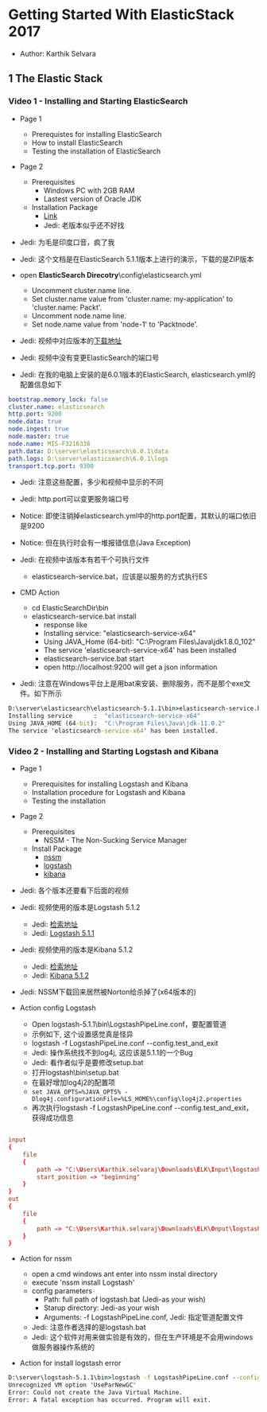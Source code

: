 # Getting Started With ElasticStack 2017

* Author: Karthik Selvara

## 1 The Elastic Stack

### Video 1 - Installing and Starting ElasticSearch

* Page 1
  * Prerequistes for installing ElasticSearch
  * How to install ElasticSearch
  * Testing the installation of ElasticSearch

* Page 2
  * Prerequisites
    * Windows PC with 2GB RAM
    * Lastest version of Oracle JDK
  * Installation Package
    * [Link](https://www.elastic.co/downloads/elasticsearch)
    * Jedi: 老版本似乎还不好找

* Jedi: 为毛是印度口音，疯了我
* Jedi: 这个文档是在ElasticSearch 5.1.1版本上进行的演示，下载的是ZIP版本
* open **ElasticSearch Direcotry**\config\elasticsearch.yml
  * Uncomment cluster.name line.
  * Set cluster.name value from 'cluster.name: my-application' to 'cluster.name: Packt'.
  * Uncomment node.name line.
  * Set node.name value from 'node-1' to 'Packtnode'.

* Jedi: 视频中对应版本的[下载地址](https://www.elastic.co/cn/downloads/past-releases/elasticsearch-5-1-1)
* Jedi: 视频中没有变更ElasticSearch的端口号
* Jedi: 在我的电脑上安装的是6.0.1版本的ElasticSearch, elasticsearch.yml的配置信息如下

```yml
bootstrap.memory_lock: false
cluster.name: elasticsearch
http.port: 9200
node.data: true
node.ingest: true
node.master: true
node.name: MIS-F3216338
path.data: D:\server\elasticsearch\6.0.1\data
path.logs: D:\server\elasticsearch\6.0.1\logs
transport.tcp.port: 9300
```

* Jedi: 注意这些配置，多少和视频中显示的不同
* Jedi: http.port可以变更服务端口号
* Notice: 即使注销掉elasticsearch.yml中的http.port配置，其默认的端口依旧是9200
* Notice: 但在执行时会有一堆报错信息(Java Exception)

* Jedi: 在视频中该版本有若干个可执行文件
  * elasticsearch-service.bat，应该是以服务的方式执行ES

* CMD Action
  * cd ElasticSearchDir\bin
  * elasticsearch-service.bat install
    * response like
    * Installing service: "elasticsearch-service-x64"
    * Using JAVA_Home (64-bit): "C:\Program Files\Java\jdk1.8.0_102"
    * The service 'elasticsearch-service-x64' has been installed
    * elasticsearch-service.bat start
    * open http://localhost:9200 will get a json information

* Jedi: 注意在Windows平台上是用bat来安装、删除服务，而不是那个exe文件。如下所示

```bat
D:\server\elasticsearch\elasticsearch-5.1.1\bin>elasticsearch-service.bat install
Installing service      :  "elasticsearch-service-x64"
Using JAVA_HOME (64-bit):  "C:\Program Files\Java\jdk-11.0.2"
The service 'elasticsearch-service-x64' has been installed.
```

### Video 2 - Installing and Starting Logstash and Kibana

* Page 1
  * Prerequisites for installing Logstash and Kibana
  * Installation procedure for Logstash and Kibana
  * Testing the installation

* Page 2
  * Prerequisites
    * NSSM - The Non-Sucking Service Manager
  * Install Package
    * [nssm](https://nssm.cc/download)
    * [logstash](https://www.elastic.co/downloads/logstash)
    * [kibana](https://www.elastic.co/downloads/kibana)

* Jedi: 各个版本还要看下后面的视频
* Jedi: 视频使用的版本是Logstash 5.1.2
  * Jedi: [检索地址](https://www.elastic.co/cn/downloads/past-releases#logstash)
  * Jedi: [Logstash 5.1.1](https://www.elastic.co/cn/downloads/past-releases/logstash-5-1-2)
* Jedi: 视频使用的版本是Kibana 5.1.2
  * Jedi: [检索地址](https://www.elastic.co/cn/downloads/past-releases#kibana)
  * Jedi: [Kibana 5.1.2](https://www.elastic.co/cn/downloads/past-releases/kibana-5-1-2)
* Jedi: NSSM下载回来居然被Norton给杀掉了(x64版本的)

* Action config Logstash
  * Open logstash-5.1.1\bin\LogstashPipeLine.conf，要配置管道
  * 示例如下, 这个设置感觉真是怪异
  * logstash -f LogstashPipeLine.conf --config.test_and_exit
  * Jedi: 操作系统找不到log4j, 这应该是5.1.1的一个Bug
  * Jedi: 看作者似乎是要修改setup.bat
  * 打开logstash\bin\setup.bat
  * 在最好增加log4j2的配置项
  * ```set JAVA_OPTS=%JAVA_OPTS% -Dlog4j.configurationFile=%LS_HOME%\config\log4j2.properties```
  * 再次执行logstash -f LogstashPipeLine.conf --config.test_and_exit，获得成功信息

```conf

input
{
    file
    {
        path => "C:\Users\Karthik.selvaraj\Downloads\ELK\Input\logstash-Input.log"
        start_position => "beginning"
    }
}
out
{
    file
    {
        path => "C:\Users\Karthik.selvaraj\Downloads\ELK\Onput\logstash-Onput.log"
    }
}
```

* Action for nssm
  * open a cmd windows ant enter into nssm instal directory
  * execute 'nssm install Logstash'
  * config parameters
    * Path: full path of logstash.bat (Jedi-as your wish)
    * Starup directory: Jedi-as your wish
    * Arguments: -f LogstashPipeLine.conf, Jedi: 指定管道配置文件
  * Jedi: 注意作者选择的是logstash.bat
  * Jedi: 这个软件对用来做实验是有效的，但在生产环境是不会用windows做服务器操作系统的

* Action for install logstash error

```bat
D:\server\logstash-5.1.1\bin>logstash -f LogstashPipeLine.conf --config.test_and_exit
Unrecognized VM option 'UseParNewGC'
Error: Could not create the Java Virtual Machine.
Error: A fatal exception has occurred. Program will exit.
```
